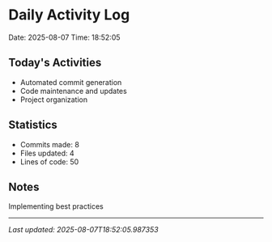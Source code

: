 # Daily Activity Log

Date: 2025-08-07
Time: 18:52:05

## Today's Activities
- Automated commit generation
- Code maintenance and updates
- Project organization

## Statistics
- Commits made: 8
- Files updated: 4
- Lines of code: 50

## Notes
Implementing best practices

---
*Last updated: 2025-08-07T18:52:05.987353*
